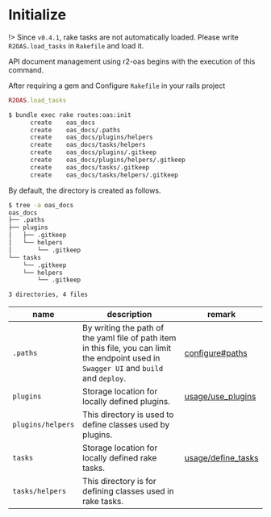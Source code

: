 # Initialize

!> Since `v0.4.1`, rake tasks are not automatically loaded. Please write `R2OAS.load_tasks` in `Rakefile` and load it.

API document management using r2-oas begins with the execution of this command.

After requiring a gem and Configure `Rakefile` in your rails project

```rb
R2OAS.load_tasks
```

```bash
$ bundle exec rake routes:oas:init
      create	oas_docs
      create	oas_docs/.paths
      create	oas_docs/plugins/helpers
      create	oas_docs/tasks/helpers
      create	oas_docs/plugins/.gitkeep
      create	oas_docs/plugins/helpers/.gitkeep
      create	oas_docs/tasks/.gitkeep
      create	oas_docs/tasks/helpers/.gitkeep
```

By default, the directory is created as follows.

```bash
$ tree -a oas_docs
oas_docs
├── .paths
├── plugins
│   ├── .gitkeep
│   └── helpers
│       └── .gitkeep
└── tasks
    └── .gitkeep
    └── helpers
        └── .gitkeep

3 directories, 4 files
```

|name|description|remark|
|----|-----------|------|
|`.paths`|By writing the path of the yaml file of path item in this file, you can limit the endpoint used in `Swagger UI` and `build` and `deploy`.|[configure#paths](/setting/configure?id=paths)|
|`plugins`|Storage location for locally defined plugins.|[usage/use_plugins](/usage/use_plugins)|
|`plugins/helpers`|This directory is used to define classes used by plugins.||
|`tasks`|Storage location for locally defined rake tasks.|[usage/define_tasks](/usage/define_tasks)|
|`tasks/helpers`|This directory is for defining classes used in rake tasks.||
